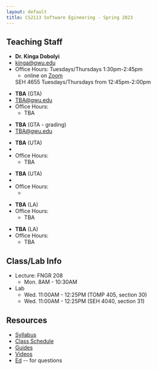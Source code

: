 ```yaml
---
layout: default
title: CS2113 Software Egineering - Spring 2023
---
```

## Teaching Staff
<div class="wrapper" markdown="0"><div class="footer-col-wrapper">
    <div class="footer-col two-col-1">
        <ul class="contact-list">
            <li><b>Dr. Kinga Dobolyi</b></li>
            <li><a href="mailto:kinga@gwu.edu">kinga@gwu.edu</a></li>
            <li>Office Hours: Tuesdays/Thursdays 1:30pm-2:45pm
                <ul>
                <li>online on <a href="https://gwu-edu.zoom.us/j/6378326351"
                  target="_blank">Zoom</a></li>
                </ul>SEH 4655 Tuesdays/Thursdays from 12:45pm-2:00pm
            </li>                
        </ul>
        <ul class="contact-list">
            <li><b>TBA</b> (GTA)</li>
            <li><a href="mailto:TBA@gwu.edu">TBA@gwu.edu</a> </li>
            <li>Office Hours:
                <ul>
                <li> TBA</li>
                </ul>
            </li>
        </ul>
        <ul class="contact-list">
            <li><b>TBA</b> (GTA - grading)</li>
            <li><a href="mailto:TBA@gwu.edu">TBA@gwu.edu</a> </li>
        </ul>
    </div>    
    <div class="footer-col two-col-2">
        <ul class="contact-list">
            <li><b>TBA</b> (UTA)</li>
            <li><a href="mailto:"></a></li>
            <li> Office Hours: 
                <ul>
                <li> TBA</li>
                </ul>
            </li>
        </ul>
        <ul class="contact-list">
            <li><b>TBA</b> (UTA)</li>
            <li><a href="mailto:"></a></li>
            <li> Office Hours:
                <ul>
                <li> </li>
                </ul>
            </li>
        </ul>
        <ul class="contact-list">
            <li><b>TBA</b> (LA)</li>
            <li> Office Hours:
                <ul>
                <li> TBA</li>
                </ul>
            </li>
        </ul>
        <ul class="contact-list">
            <li><b>TBA</b> (LA)</li>
            <li> Office Hours:
                <ul>
                <li> TBA</li>
                </ul>
            </li>
        </ul>
    </div>
</div>
</div>


## Class/Lab Info
* Lecture: FNGR 208
  * Mon. 8AM - 10:30AM 
* Lab
  * Wed. 11:00AM - 12:25PM (TOMP 405, section 30)
  * Wed. 11:00AM - 12:25PM (SEH 4040, section 31)


## Resources

* [Syllabus](/syllabus.html)
* [Class Schedule](/schedule.html)
* [Guides](/guides)
* [Videos](/videos)
* [Ed](https://edstem.org/us/courses/31676/discussion/) -- for questions

